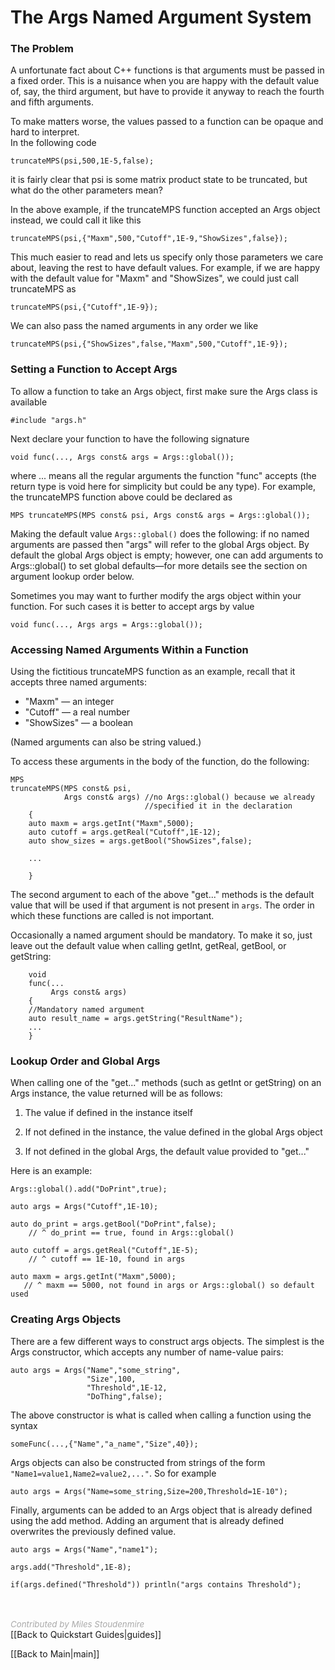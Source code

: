 
# The Args Named Argument System

### The Problem

A unfortunate fact about C++ functions is that arguments must be passed in a fixed order.
This is a nuisance when you are happy with the default value of, say, the third argument,
but have to provide it anyway to reach the fourth and fifth arguments.

To make matters worse, the values passed to a function can be opaque and hard to interpret.
<br/>In the following code

    truncateMPS(psi,500,1E-5,false);

it is fairly clear that psi is some matrix product state to be truncated, but what do
the other parameters mean?

In the above example, if the truncateMPS function accepted an Args object instead, we
could call it like this

    truncateMPS(psi,{"Maxm",500,"Cutoff",1E-9,"ShowSizes",false});

This much easier to read and lets us specify only those parameters we care about,
leaving the rest to have default values. For example, if we are happy with the default
value for "Maxm" and "ShowSizes", we could just call truncateMPS as

    truncateMPS(psi,{"Cutoff",1E-9});

We can also pass the named arguments in any order we like

    truncateMPS(psi,{"ShowSizes",false,"Maxm",500,"Cutoff",1E-9});

### Setting a Function to Accept Args

To allow a function to take an Args object, first make sure the Args class is available

    #include "args.h"

<!--v1-->
Next declare your function to have the following signature

    void func(..., Args const& args = Args::global());
where ... means all the regular arguments the function "func" accepts
(the return type is void here for simplicity but could be any type).
For example, the truncateMPS function above could be declared as

    MPS truncateMPS(MPS const& psi, Args const& args = Args::global());

Making the default value `Args::global()` does the following: if no named arguments
are passed then "args" will refer to the global Args object. By default the
global Args object is empty;
however, one can add arguments to Args::global() to set
global defaults&mdash;for more details see the section on argument lookup order below.

Sometimes you may want to further modify the args object within your function.
For such cases it is better to accept args by value

    void func(..., Args args = Args::global());

### Accessing Named Arguments Within a Function

Using the fictitious truncateMPS function as an example, recall that it 
accepts three named arguments:
* "Maxm" &mdash; an integer
* "Cutoff" &mdash; a real number
* "ShowSizes" &mdash; a boolean

(Named arguments can also be string valued.)

To access these arguments in the body of the function, do the following:

    MPS
    truncateMPS(MPS const& psi,
                Args const& args) //no Args::global() because we already
                                  //specified it in the declaration
        {
        auto maxm = args.getInt("Maxm",5000);
        auto cutoff = args.getReal("Cutoff",1E-12);
        auto show_sizes = args.getBool("ShowSizes",false);

        ...

        }


The second argument to each of the above "get..." methods is the default value
that will be used if that argument is not present in `args`. The 
order in which these functions are called is not important.

Occasionally a named argument should be mandatory. To make it so, just
leave out the default value when calling getInt, getReal, getBool, or getString:

        void
        func(...
             Args const& args)
        {
        //Mandatory named argument
        auto result_name = args.getString("ResultName");
        ...
        }


### Lookup Order and Global Args

When calling one of the "get..." methods (such as getInt or getString) on an Args instance,
the value returned will be as follows:

1. The value if defined in the instance itself

2. If not defined in the instance, the value defined in the global Args object

3. If not defined in the global Args, the default value provided to "get..."

Here is an example:

    Args::global().add("DoPrint",true);

    auto args = Args("Cutoff",1E-10);

    auto do_print = args.getBool("DoPrint",false);
        // ^ do_print == true, found in Args::global()

    auto cutoff = args.getReal("Cutoff",1E-5);
        // ^ cutoff == 1E-10, found in args

    auto maxm = args.getInt("Maxm",5000);
       // ^ maxm == 5000, not found in args or Args::global() so default used
    

### Creating Args Objects

There are a few different ways to construct args objects. The simplest is the Args constructor,
which accepts any number of name-value pairs:

    auto args = Args("Name","some_string",
                     "Size",100,
                     "Threshold",1E-12,
                     "DoThing",false);

The above constructor is what is called when calling a function using the syntax

    someFunc(...,{"Name","a_name","Size",40});

Args objects can also be constructed from strings of the form `"Name1=value1,Name2=value2,..."`.
So for example

    auto args = Args("Name=some_string,Size=200,Threshold=1E-10");

Finally, arguments can be added to an Args object that is already defined using the add method.
Adding an argument that is already defined overwrites the previously defined value.

    auto args = Args("Name","name1");

    args.add("Threshold",1E-8);

    if(args.defined("Threshold")) println("args contains Threshold");




<br/>
<br/>
<i style="color:#aaa;font-size:10pt">Contributed by Miles Stoudenmire</i>

<br/>
[[Back to Quickstart Guides|guides]]

[[Back to Main|main]]
